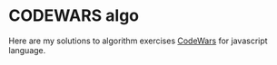 # CODEWARS algo

Here are my solutions to algorithm exercises [CodeWars](https://www.codewars.com/) for javascript language.
